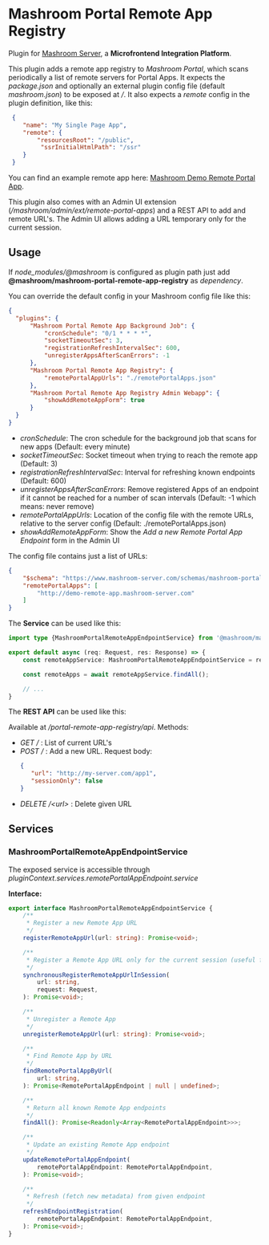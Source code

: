 
# Mashroom Portal Remote App Registry

Plugin for [Mashroom Server](https://www.mashroom-server.com), a **Microfrontend Integration Platform**.

This plugin adds a remote app registry to _Mashroom Portal_, which scans periodically a list of remote servers for Portal Apps.
It expects the _package.json_ and optionally an external plugin config file (default _mashroom.json_) to be exposed at _/_.
It also expects a _remote_ config in the plugin definition, like this:

```json
 {
    "name": "My Single Page App",
    "remote": {
        "resourcesRoot": "/public",
         "ssrInitialHtmlPath": "/ssr"
    }
 }
```

You can find an example remote app here: [Mashroom Demo Remote Portal App](https://github.com/nonblocking/mashroom-demo-remote-portal-app).

This plugin also comes with an Admin UI extension (_/mashroom/admin/ext/remote-portal-apps_) and a REST API to add and remote URL's. The Admin UI allows adding a URL
temporary only for the current session.

## Usage

If *node_modules/@mashroom* is configured as plugin path just add **@mashroom/mashroom-portal-remote-app-registry** as *dependency*.

You can override the default config in your Mashroom config file like this:

```json
{
  "plugins": {
      "Mashroom Portal Remote App Background Job": {
          "cronSchedule": "0/1 * * * *",
          "socketTimeoutSec": 3,
          "registrationRefreshIntervalSec": 600,
          "unregisterAppsAfterScanErrors": -1
      },
      "Mashroom Portal Remote App Registry": {
          "remotePortalAppUrls": "./remotePortalApps.json"
      },
      "Mashroom Portal Remote App Registry Admin Webapp": {
          "showAddRemoteAppForm": true
      }
  }
}
```

 * _cronSchedule_: The cron schedule for the background job that scans for new apps (Default: every minute)
 * _socketTimeoutSec_: Socket timeout when trying to reach the remote app (Default: 3)
 * _registrationRefreshIntervalSec_: Interval for refreshing known endpoints (Default: 600)
 * _unregisterAppsAfterScanErrors_: Remove registered Apps of an endpoint if it cannot be reached for a number of scan intervals (Default: -1 which means: never remove)
 * _remotePortalAppUrls_: Location of the config file with the remote URLs, relative to the server config (Default: ./remotePortalApps.json)
 * _showAddRemoteAppForm_: Show the *Add a new Remote Portal App Endpoint* form in the Admin UI

The config file contains just a list of URLs:

```json
{
    "$schema": "https://www.mashroom-server.com/schemas/mashroom-portal-remote-apps.json",
    "remotePortalApps": [
        "http://demo-remote-app.mashroom-server.com"
    ]
}
```

The **Service** can be used like this:

```ts
import type {MashroomPortalRemoteAppEndpointService} from '@mashroom/mashroom-portal-remote-app-registry/type-definitions';

export default async (req: Request, res: Response) => {
    const remoteAppService: MashroomPortalRemoteAppEndpointService = req.pluginContext.services.remotePortalAppEndpoint.service;

    const remoteApps = await remoteAppService.findAll();

    // ...
}
```

The **REST API** can be used like this:

Available at _/portal-remote-app-registry/api_. Methods:

 * _GET /_ : List of current URL's
 * _POST /_ : Add a new URL. Request body:
    ```json
    {
       "url": "http://my-server.com/app1",
       "sessionOnly": false
    }
    ```
 * _DELETE /&lt;url&gt;_ : Delete given URL

## Services

### MashroomPortalRemoteAppEndpointService

The exposed service is accessible through _pluginContext.services.remotePortalAppEndpoint.service_

**Interface:**

```ts
export interface MashroomPortalRemoteAppEndpointService {
    /**
     * Register a new Remote App URL
     */
    registerRemoteAppUrl(url: string): Promise<void>;

    /**
     * Register a Remote App URL only for the current session (useful for testing)
     */
    synchronousRegisterRemoteAppUrlInSession(
        url: string,
        request: Request,
    ): Promise<void>;

    /**
     * Unregister a Remote App
     */
    unregisterRemoteAppUrl(url: string): Promise<void>;

    /**
     * Find Remote App by URL
     */
    findRemotePortalAppByUrl(
        url: string,
    ): Promise<RemotePortalAppEndpoint | null | undefined>;

    /**
     * Return all known Remote App endpoints
     */
    findAll(): Promise<Readonly<Array<RemotePortalAppEndpoint>>>;

    /**
     * Update an existing Remote App endpoint
     */
    updateRemotePortalAppEndpoint(
        remotePortalAppEndpoint: RemotePortalAppEndpoint,
    ): Promise<void>;

    /**
     * Refresh (fetch new metadata) from given endpoint
     */
    refreshEndpointRegistration(
        remotePortalAppEndpoint: RemotePortalAppEndpoint,
    ): Promise<void>;
}
```
